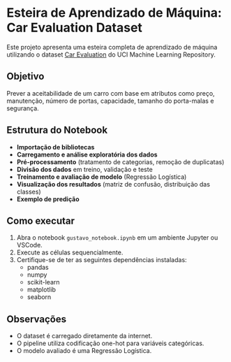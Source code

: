 # Esteira de Aprendizado de Máquina: Car Evaluation Dataset

Este projeto apresenta uma esteira completa de aprendizado de máquina utilizando o dataset [Car Evaluation](https://archive.ics.uci.edu/dataset/19/car+evaluation) do UCI Machine Learning Repository.

## Objetivo

Prever a aceitabilidade de um carro com base em atributos como preço, manutenção, número de portas, capacidade, tamanho do porta-malas e segurança.

## Estrutura do Notebook

- **Importação de bibliotecas**
- **Carregamento e análise exploratória dos dados**
- **Pré-processamento** (tratamento de categorias, remoção de duplicatas)
- **Divisão dos dados** em treino, validação e teste
- **Treinamento e avaliação de modelo** (Regressão Logística)
- **Visualização dos resultados** (matriz de confusão, distribuição das classes)
- **Exemplo de predição**

## Como executar

1. Abra o notebook `gustavo_notebook.ipynb` em um ambiente Jupyter ou VSCode.
2. Execute as células sequencialmente.
3. Certifique-se de ter as seguintes dependências instaladas:
   - pandas
   - numpy
   - scikit-learn
   - matplotlib
   - seaborn

## Observações

- O dataset é carregado diretamente da internet.
- O pipeline utiliza codificação one-hot para variáveis categóricas.
- O modelo avaliado é uma Regressão Logística.
